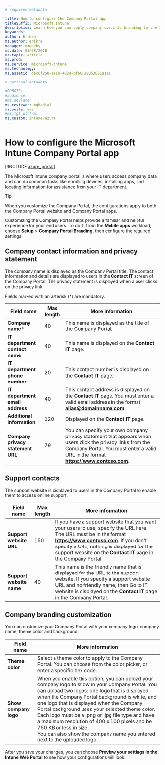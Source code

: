```yaml
---
# required metadata

title: How to configure the Company Portal app
titleSuffix: Microsoft Intune
description: Learn how you can apply company specific branding to the Intune Company Portal app.
keywords:
author: Erikre
ms.author: erikre
manager: dougeby
ms.date: 03/28/2018
ms.topic: article
ms.prod:
ms.service: microsoft-intune
ms.technology:
ms.assetid: dec6f258-ee1b-4824-bf66-29053051a1ae

# optional metadata

#ROBOTS:
#audience:
#ms.devlang:
ms.reviewer: mghadial
ms.suite: ems
#ms.tgt_pltfrm:
ms.custom: intune-azure
---
```


# How to configure the Microsoft Intune Company Portal app

[!INCLUDE [azure_portal](./includes/azure_portal.md)]

The Microsoft Intune company portal is where users access company data and can do common tasks like enrolling devices, installing apps, and locating information for assistance from your IT department.		

> [!Tip]		
> When you customize the Company Portal, the configurations apply to both the Company Portal website and Company Portal apps.		

Customizing the Company Portal helps provide a familiar and helpful experience for your end users. To do it, from the **Mobile apps** workload, choose  **Setup** > **Company Portal Branding**, then configure the required settings.		

## Company contact information and privacy statement		
The company name is displayed as the Company Portal title. The contact information and details are displayed to users in the **Contact IT** screen of the Company Portal. The privacy statement is displayed when a user clicks on the privacy link.

Fields marked with an asterisk (*) are mandatory.		


|                   Field name                   | Max length |                                                                                                 More information                                                                                                 |
|------------------------------------------------|------------|------------------------------------------------------------------------------------------------------------------------------------------------------------------------------------------------------------------|
|         <strong>Company name*</strong>          |     40     |                                                                            This name is displayed as the title of the Company Portal.                                                                            |
|  <strong>IT department contact name</strong>   |     40     |                                                                         This name is displayed on the <strong>Contact IT</strong> page.                                                                          |
|  <strong>IT department phone number</strong>   |     20     |                                                                    This contact number is displayed on the <strong>Contact IT</strong> page.                                                                     |
|  <strong>IT department email address</strong>  |     40     |                       This contact address is displayed on the <strong>Contact IT</strong> page. You must enter a valid email address in the format <strong>alias@domainname.com</strong>.                       |
|    <strong>Additional information</strong>     |    120     |                                                                                Displayed on the <strong>Contact IT</strong> page.                                                                                |
| <strong>Company privacy statement URL</strong> |     79     | You can specify your own company privacy statement that appears when users click the privacy links from the Company Portal. You must enter a valid URL in the format <strong><https://www.contoso.com></strong>. |

## Support contacts		
The support website is displayed to users in the Company Portal to enable them to access online support.		



|Field name|Max length|More information|		
|-|-|-|		
|**Support website URL**|150|If you have a support website that you want your users to use, specify the URL here. The URL must be in the format **https://www.contoso.com**. If you don't specify a URL, nothing is displayed for the support website on the **Contact IT** page in the Company Portal.|		
|**Support website name**|40|This name is the friendly name that is displayed for the URL to the support website. If you specify a support website URL and no friendly name, then Go to IT website is displayed on the **Contact IT** page in the Company Portal.		

## Company branding customization		
You can customize your Company Portal with your company logo, company name, theme color and background.		



|Field name|More information|		
|-|-|		
|**Theme color**|Select a theme color to apply to the Company Portal. You can choose from the color picker, or enter a specific hex code.|		
|**Show company logo**|When you enable this option, you can upload your company logo to show in your Company Portal. You can upload two logos: one logo that is displayed when the Company Portal background is white, and one logo that is displayed when the Company Portal background uses your selected theme color. Each logo must be a .png or .jpg file type and have a maximum resolution of 400 x 100 pixels and be 750 KB or less in size.<br>You can also show the company name you entered next to the uploaded logo.|		

After you save your changes, you can choose **Preview your settings in the Intune Web Portal** to see how your configurations will look.
